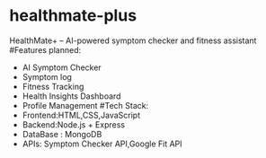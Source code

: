 # healthmate-plus
HealthMate+ – AI-powered symptom checker and fitness assistant
#Features planned:
- AI Symptom Checker
- Symptom log
- Fitness Tracking
- Health Insights Dashboard
- Profile Management
#Tech Stack:
- Frontend:HTML,CSS,JavaScript
- Backend:Node.js + Express
- DataBase : MongoDB
- APIs: Symptom Checker API,Google Fit API
